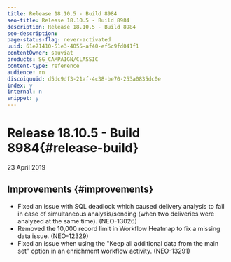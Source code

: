 ```yaml
---
title: Release 18.10.5 - Build 8984
seo-title: Release 18.10.5 - Build 8984
description: Release 18.10.5 - Build 8984
seo-description: 
page-status-flag: never-activated
uuid: 61e71410-51e3-4055-af40-ef6c9fd041f1
contentOwner: sauviat
products: SG_CAMPAIGN/CLASSIC
content-type: reference
audience: rn
discoiquuid: d5dc9df3-21af-4c38-be70-253a0835dc0e
index: y
internal: n
snippet: y
---
```


# Release 18.10.5 - Build 8984{#release-build}

23 April 2019

## Improvements {#improvements}

* Fixed an issue with SQL deadlock which caused delivery analysis to fail in case of simultaneous analysis/sending (when two deliveries were analyzed at the same time). (NEO-13026)
* Removed the 10,000 record limit in Workflow Heatmap to fix a missing data issue. (NEO-12329)
* Fixed an issue when using the "Keep all additional data from the main set" option in an enrichment workflow activity. (NEO-13291)

